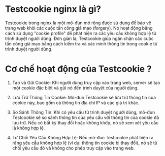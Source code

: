 # Testcookie nginx là gì?

Testcookie trong nginx là một mô-đun mở rộng được sử dụng để bảo vệ trang web khỏi các cuộc tấn công giả mạo (forgery). Nó hoạt động bằng cách sử dụng "cookie profile" để phát hiện ra các yêu cầu không hợp lệ từ trình duyệt người dùng. Đơn giản là, Testcookie giúp ngăn chặn các cuộc tấn công giả mạo bằng cách kiểm tra và xác minh thông tin trong cookie từ trình duyệt người dùng.

# Cơ chế hoạt động của Testcookie ?
1. Tạo và Gửi Cookie: Khi người dùng truy cập vào trang web, server sẽ tạo một cookie đặc biệt và gửi nó đến trình duyệt của người dùng.

2. Lưu Trữ Thông Tin Cookie: Mô-đun Testcookie sẽ lưu trữ thông tin của cookie này, bao gồm cả thông tin địa chỉ IP và các giá trị khác.

3. So Sánh Thông Tin: Khi có yêu cầu từ trình duyệt người dùng, mô-đun Testcookie sẽ so sánh thông tin của yêu cầu với thông tin của cookie đã lưu trữ. Nếu có bất kỳ thay đổi hoặc không khớp, nó sẽ xem xét yêu cầu là không hợp lệ.

4. Từ Chối Yêu Cầu Không Hợp Lệ: Nếu mô-đun Testcookie phát hiện ra rằng yêu cầu không hợp lệ (ví dụ: thông tin cookie bị thay đổi), nó sẽ từ chối yêu cầu đó và không cho phép truy cập vào trang web.

